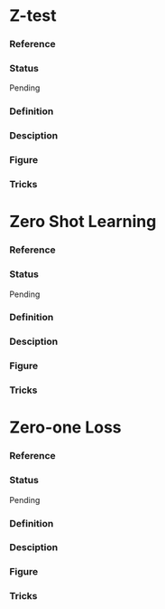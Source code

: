 # Z-test
### Reference
### Status
Pending
### Definition
### Desciption
### Figure
### Tricks

# Zero Shot Learning
### Reference
### Status
Pending
### Definition
### Desciption
### Figure
### Tricks

# Zero-one Loss
### Reference
### Status
Pending
### Definition
### Desciption
### Figure
### Tricks

